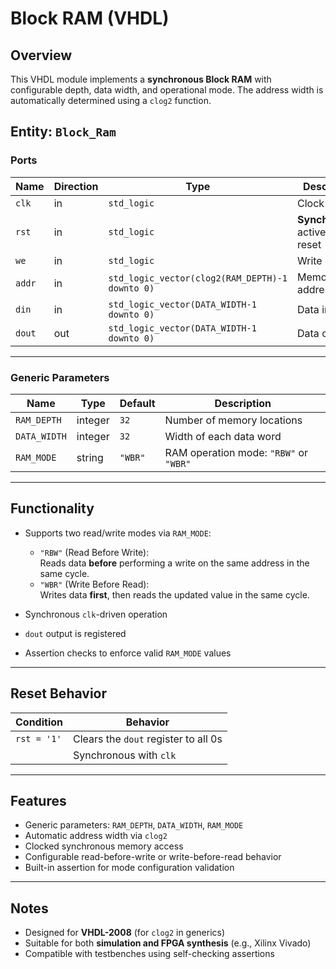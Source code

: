 
#  Block RAM (VHDL)

##  Overview

This VHDL module implements a **synchronous Block RAM** with configurable depth, data width, and operational mode. The address width is automatically determined using a `clog2` function.


##  Entity: `Block_Ram`

###  Ports

| Name   | Direction | Type                                            | Description                        |
| ------ | --------- | ----------------------------------------------- | ---------------------------------- |
| `clk`  | in        | `std_logic`                                     | Clock input                        |
| `rst`  | in        | `std_logic`                                     | **Synchronous**, active-high reset |
| `we`   | in        | `std_logic`                                     | Write enable                       |
| `addr` | in        | `std_logic_vector(clog2(RAM_DEPTH)-1 downto 0)` | Memory address                     |
| `din`  | in        | `std_logic_vector(DATA_WIDTH-1 downto 0)`       | Data input                         |
| `dout` | out       | `std_logic_vector(DATA_WIDTH-1 downto 0)`       | Data output                        |

---

###  Generic Parameters

| Name         | Type    | Default | Description                            |
| ------------ | ------- | ------- | -------------------------------------- |
| `RAM_DEPTH`  | integer | `32`    | Number of memory locations             |
| `DATA_WIDTH` | integer | `32`    | Width of each data word                |
| `RAM_MODE`   | string  | `"WBR"` | RAM operation mode: `"RBW"` or `"WBR"` |

---

##  Functionality

- Supports two read/write modes via `RAM_MODE`:

  - `"RBW"` (Read Before Write):\
    Reads data **before** performing a write on the same address in the same cycle.
  - `"WBR"` (Write Before Read):\
    Writes data **first**, then reads the updated value in the same cycle.

- Synchronous `clk`-driven operation

- `dout` output is registered

- Assertion checks to enforce valid `RAM_MODE` values

---

##  Reset Behavior

| Condition   | Behavior                             |
| ----------- | ------------------------------------ |
| `rst = '1'` | Clears the `dout` register to all 0s |
|             | Synchronous with `clk`               |

---

##  Features

-  Generic parameters: `RAM_DEPTH`, `DATA_WIDTH`, `RAM_MODE`
-  Automatic address width via `clog2`
-  Clocked synchronous memory access
-  Configurable read-before-write or write-before-read behavior
-  Built-in assertion for mode configuration validation

---

##  Notes

-  Designed for **VHDL-2008** (for `clog2` in generics)
-  Suitable for both **simulation and FPGA synthesis** (e.g., Xilinx Vivado)
-  Compatible with testbenches using self-checking assertions

